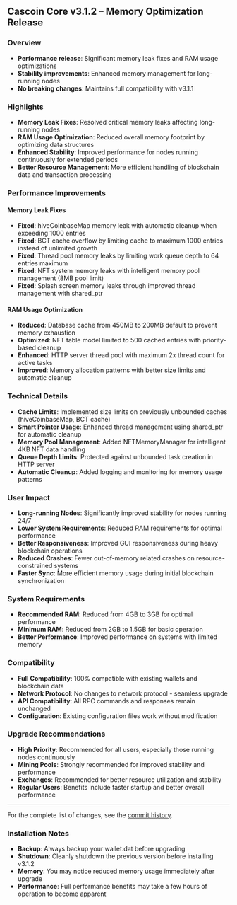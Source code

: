 ## Cascoin Core v3.1.2 – Memory Optimization Release

### Overview
- **Performance release**: Significant memory leak fixes and RAM usage optimizations
- **Stability improvements**: Enhanced memory management for long-running nodes
- **No breaking changes**: Maintains full compatibility with v3.1.1

### Highlights
- **Memory Leak Fixes**: Resolved critical memory leaks affecting long-running nodes
- **RAM Usage Optimization**: Reduced overall memory footprint by optimizing data structures
- **Enhanced Stability**: Improved performance for nodes running continuously for extended periods
- **Better Resource Management**: More efficient handling of blockchain data and transaction processing

### Performance Improvements

#### Memory Leak Fixes
- **Fixed**: hiveCoinbaseMap memory leak with automatic cleanup when exceeding 1000 entries
- **Fixed**: BCT cache overflow by limiting cache to maximum 1000 entries instead of unlimited growth
- **Fixed**: Thread pool memory leaks by limiting work queue depth to 64 entries maximum
- **Fixed**: NFT system memory leaks with intelligent memory pool management (8MB pool limit)
- **Fixed**: Splash screen memory leaks through improved thread management with shared_ptr

#### RAM Usage Optimization
- **Reduced**: Database cache from 450MB to 200MB default to prevent memory exhaustion
- **Optimized**: NFT table model limited to 500 cached entries with priority-based cleanup
- **Enhanced**: HTTP server thread pool with maximum 2x thread count for active tasks
- **Improved**: Memory allocation patterns with better size limits and automatic cleanup

### Technical Details
- **Cache Limits**: Implemented size limits on previously unbounded caches (hiveCoinbaseMap, BCT cache)
- **Smart Pointer Usage**: Enhanced thread management using shared_ptr for automatic cleanup
- **Memory Pool Management**: Added NFTMemoryManager for intelligent 4KB NFT data handling
- **Queue Depth Limits**: Protected against unbounded task creation in HTTP server
- **Automatic Cleanup**: Added logging and monitoring for memory usage patterns

### User Impact
- **Long-running Nodes**: Significantly improved stability for nodes running 24/7
- **Lower System Requirements**: Reduced RAM requirements for optimal performance
- **Better Responsiveness**: Improved GUI responsiveness during heavy blockchain operations
- **Reduced Crashes**: Fewer out-of-memory related crashes on resource-constrained systems
- **Faster Sync**: More efficient memory usage during initial blockchain synchronization

### System Requirements
- **Recommended RAM**: Reduced from 4GB to 3GB for optimal performance
- **Minimum RAM**: Reduced from 2GB to 1.5GB for basic operation
- **Better Performance**: Improved performance on systems with limited memory

### Compatibility
- **Full Compatibility**: 100% compatible with existing wallets and blockchain data
- **Network Protocol**: No changes to network protocol - seamless upgrade
- **API Compatibility**: All RPC commands and responses remain unchanged
- **Configuration**: Existing configuration files work without modification

### Upgrade Recommendations
- **High Priority**: Recommended for all users, especially those running nodes continuously
- **Mining Pools**: Strongly recommended for improved stability and performance
- **Exchanges**: Recommended for better resource utilization and stability
- **Regular Users**: Benefits include faster startup and better overall performance

---

For the complete list of changes, see the [commit history](https://github.com/casraw/cascoin/commits/master).

### Installation Notes
- **Backup**: Always backup your wallet.dat before upgrading
- **Shutdown**: Cleanly shutdown the previous version before installing v3.1.2
- **Memory**: You may notice reduced memory usage immediately after upgrade
- **Performance**: Full performance benefits may take a few hours of operation to become apparent
